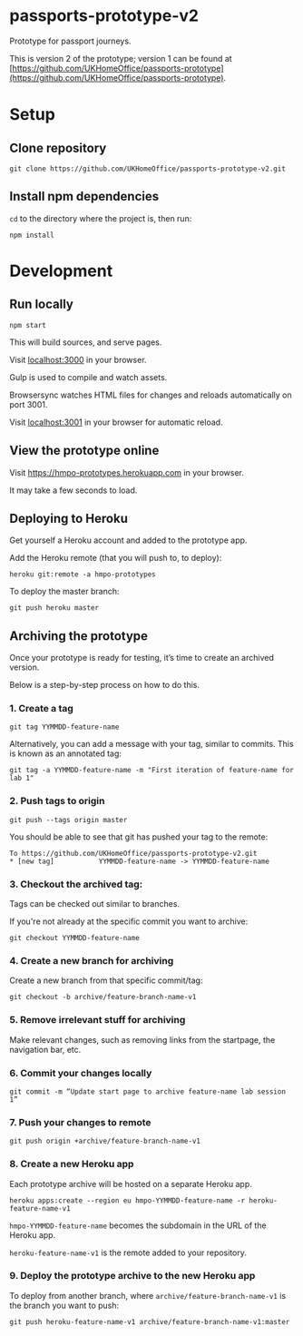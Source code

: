 # passports-prototype-v2

Prototype for passport journeys.

This is version 2 of the prototype; version 1 can be found at [https://github.com/UKHomeOffice/passports-prototype](https://github.com/UKHomeOffice/passports-prototype).


# Setup

## Clone repository

```
git clone https://github.com/UKHomeOffice/passports-prototype-v2.git
```

## Install npm dependencies

`cd` to the directory where the project is, then run:

```
npm install
```


# Development

## Run locally

```
npm start
```

This will build sources, and serve pages.

Visit <a href="http://localhost:3000" target="_blank">localhost:3000</a> in your browser.

Gulp is used to compile and watch assets.

Browsersync watches HTML files for changes and reloads automatically on port 3001.

Visit <a href="http://localhost:3001" target="_blank">localhost:3001</a> in your browser for automatic reload.

## View the prototype online

Visit <a href="https://hmpo-prototypes.herokuapp.com" target="_blank">https://hmpo-prototypes.herokuapp.com</a> in your browser.

It may take a few seconds to load.

## Deploying to Heroku

Get yourself a Heroku account and added to the prototype app.

Add the Heroku remote (that you will push to, to deploy):

```
heroku git:remote -a hmpo-prototypes
```

To deploy the master branch:

```
git push heroku master
```

## Archiving the prototype

Once your prototype is ready for testing, it’s time to create an archived version.

Below is a step-by-step process on how to do this.

### 1. Create a tag

```
git tag YYMMDD-feature-name
```

Alternatively, you can add a message with your tag, similar to commits. This is known as an annotated tag:

```
git tag -a YYMMDD-feature-name -m "First iteration of feature-name for lab 1"
```

### 2. Push tags to origin

```
git push --tags origin master
```

You should be able to see that git has pushed your tag to the remote:

```
To https://github.com/UKHomeOffice/passports-prototype-v2.git
* [new tag]           YYMMDD-feature-name -> YYMMDD-feature-name
```

### 3. Checkout the archived tag:

Tags can be checked out similar to branches.

If you're not already at the specific commit you want to archive:

```
git checkout YYMMDD-feature-name
```

### 4. Create a new branch for archiving

Create a new branch from that specific commit/tag:

```
git checkout -b archive/feature-branch-name-v1
```

### 5. Remove irrelevant stuff for archiving

Make relevant changes, such as removing links from the startpage, the navigation bar, etc.

### 6. Commit your changes locally

```
git commit -m “Update start page to archive feature-name lab session 1”
```

### 7. Push your changes to remote

```
git push origin +archive/feature-branch-name-v1
```

### 8. Create a new Heroku app

Each prototype archive will be hosted on a separate Heroku app.

```
heroku apps:create --region eu hmpo-YYMMDD-feature-name -r heroku-feature-name-v1
```

`hmpo-YYMMDD-feature-name` becomes the subdomain in the URL of the Heroku app.

`heroku-feature-name-v1` is the remote added to your repository.

### 9. Deploy the prototype archive to the new Heroku app

To deploy from another branch, where `archive/feature-branch-name-v1` is the branch you want to push:

```
git push heroku-feature-name-v1 archive/feature-branch-name-v1:master
```
